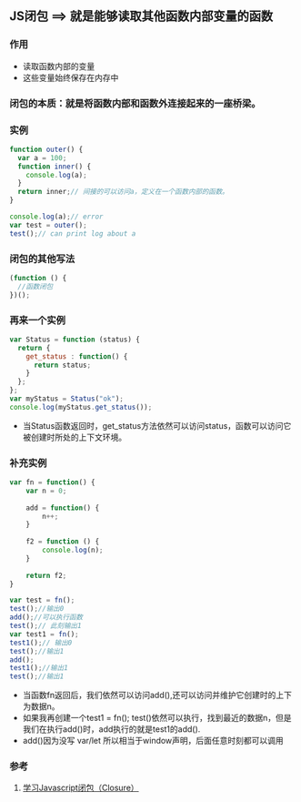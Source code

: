 ## JS闭包 ==> 就是能够读取其他函数内部变量的函数

### 作用
* 读取函数内部的变量
* 这些变量始终保存在内存中

### 闭包的本质：就是将函数内部和函数外连接起来的一座桥梁。

### 实例
```javascript
function outer() {
  var a = 100;
  function inner() {
    console.log(a);
  }
  return inner;// 间接的可以访问a，定义在一个函数内部的函数。
}

console.log(a);// error
var test = outer();
test();// can print log about a
```
### 闭包的其他写法
```javascript
(function () {
  //函数闭包
})();
```

### 再来一个实例
```javascript
var Status = function (status) {
  return {
    get_status : function() {
      return status;
    }
  };
};
var myStatus = Status("ok");
console.log(myStatus.get_status());
```
* 当Status函数返回时，get_status方法依然可以访问status，函数可以访问它被创建时所处的上下文环境。

### 补充实例

```javascript  
var fn = function() {
    var n = 0;
    
    add = function() {
        n++;
    }
    
    f2 = function () {
        console.log(n);
    }
    
    return f2;
}  

var test = fn();
test();//输出0
add();//可以执行函数
test();// 此刻输出1
var test1 = fn();
test1();// 输出0
test();//输出1
add();
test1();//输出1
test();//输出1
```
* 当函数fn返回后，我们依然可以访问add(),还可以访问并维护它创建时的上下为数据n。
* 如果我再创建一个test1 = fn(); test()依然可以执行，找到最近的数据n，但是我们在执行add()时，add执行的就是test1的add().
* add()因为没写 var/let 所以相当于window声明，后面任意时刻都可以调用


### 参考
1. [学习Javascript闭包（Closure）](http://www.ruanyifeng.com/blog/2009/08/learning_javascript_closures.html)
